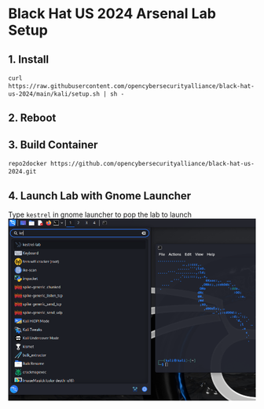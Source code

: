 # Black Hat US 2024 Arsenal Lab Setup

## 1. Install
```
curl https://raw.githubusercontent.com/opencybersecurityalliance/black-hat-us-2024/main/kali/setup.sh | sh -
```

## 2. Reboot

## 3. Build Container
```
repo2docker https://github.com/opencybersecurityalliance/black-hat-us-2024.git
```

## 4. Launch Lab with Gnome Launcher

Type `kestrel` in gnome launcher to pop the lab to launch
![Launch Kestrel Lab](launch.png)
